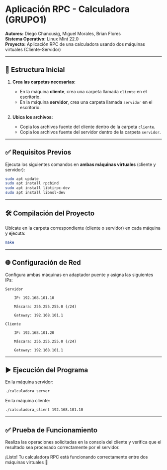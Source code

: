 # Aplicación RPC - Calculadora (GRUPO1)

**Autores:** Diego Chancusig, Miguel Morales, Brian Flores  
**Sistema Operativo:** Linux Mint 22.0  
**Proyecto:** Aplicación RPC de una calculadora usando dos máquinas virtuales (Cliente-Servidor)

---

## 📁 Estructura Inicial

1. **Crea las carpetas necesarias:**
   - En la máquina **cliente**, crea una carpeta llamada `cliente` en el escritorio.
   - En la máquina **servidor**, crea una carpeta llamada `servidor` en el escritorio.

2. **Ubica los archivos:**
   - Copia los archivos fuente del cliente dentro de la carpeta `cliente`.
   - Copia los archivos fuente del servidor dentro de la carpeta `servidor`.

---

## ✅ Requisitos Previos

Ejecuta los siguientes comandos en **ambas máquinas virtuales** (cliente y servidor):

```bash
sudo apt update
sudo apt install rpcbind
sudo apt install libtirpc-dev
sudo apt install libnsl-dev
```
---
## 🛠️ Compilación del Proyecto

Ubícate en la carpeta correspondiente (cliente o servidor) en cada máquina y ejecuta:
```bash
make
```
---
## 🌐 Configuración de Red

Configura ambas máquinas en adaptador puente y asigna las siguientes IPs:

    Servidor

        IP: 192.168.101.10

        Máscara: 255.255.255.0 (/24)

        Gateway: 192.168.101.1

    Cliente

        IP: 192.168.101.20

        Máscara: 255.255.255.0 (/24)

        Gateway: 192.168.101.1
---
## ▶️ Ejecución del Programa
En la máquina servidor:
```bash
./calculadora_server
```
En la máquina cliente:
```bash
./calculadora_client 192.168.101.10
```
---
## ✅ Prueba de Funcionamiento

Realiza las operaciones solicitadas en la consola del cliente y verifica que el resultado sea procesado correctamente por el servidor.

¡Listo! Tu calculadora RPC está funcionando correctamente entre dos máquinas virtuales 🎉

